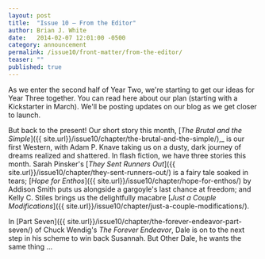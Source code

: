 ```yaml
---
layout: post
title:  "Issue 10 — From the Editor"
author: Brian J. White
date:   2014-02-07 12:01:00 -0500
category: announcement
permalink: /issue10/front-matter/from-the-editor/
teaser: ""
published: true
---
```


As we enter the second half of Year Two, we're starting to get our ideas for Year Three together. You can read here about our plan (starting with a Kickstarter in March). We'll be posting updates on our blog as we get closer to launch.

But back to the present! Our short story this month, [_The Brutal and the Simple_]({{ site.url}}/issue10/chapter/the-brutal-and-the-simple/),_ is our first Western, with Adam P. Knave taking us on a dusty, dark journey of dreams realized and shattered. In flash fiction, we have three stories this month. Sarah Pinsker's [_They Sent Runners Out_]({{ site.url}}/issue10/chapter/they-sent-runners-out/) is a fairy tale soaked in tears; [_Hope for Enthos_]({{ site.url}}/issue10/chapter/hope-for-enthos/) by Addison Smith puts us alongside a gargoyle's last chance at freedom; and Kelly C. Stiles brings us the delightfully macabre [_Just a Couple Modifications_]({{ site.url}}/issue10/chapter/just-a-couple-modifications/).

In [Part Seven]({{ site.url}}/issue10/chapter/the-forever-endeavor-part-seven/) of Chuck Wendig's _The Forever Endeavor_, Dale is on to the next step in his scheme to win back Susannah. But Other Dale, he wants the same thing …
